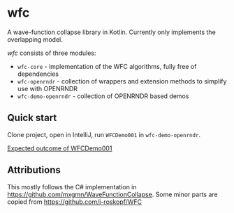 # wfc

A wave-function collapse library in Kotlin. Currently only implements the overlapping model.

_wfc_ consists of three modules:

 - `wfc-core` - implementation of the WFC algorithms, fully free of dependencies
 - `wfc-openrndr` - collection of wrappers and extension methods to simplify use with OPENRNDR
 - `wfc-demo-openrndr` - collection of OPENRNDR based demos

## Quick start

Clone project, open in IntelliJ, run `WFCDemo001` in `wfc-demo-openrndr`.

[Expected outcome of WFCDemo001](https://twitter.com/voorbeeld/status/1071892898659078146)

## Attributions

This mostly follows the C# implementation in https://github.com/mxgmn/WaveFunctionCollapse.
Some minor parts are copied from https://github.com/j-roskopf/WFC
